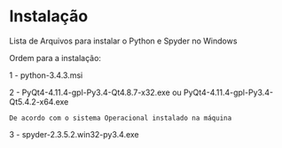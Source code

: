 # Instalação

Lista de Arquivos para instalar o Python e Spyder no Windows

Ordem para a instalação:

1 - python-3.4.3.msi

2 - PyQt4-4.11.4-gpl-Py3.4-Qt4.8.7-x32.exe ou PyQt4-4.11.4-gpl-Py3.4-Qt5.4.2-x64.exe
	
	De acordo com o sistema Operacional instalado na máquina
	
3 - spyder-2.3.5.2.win32-py3.4.exe



